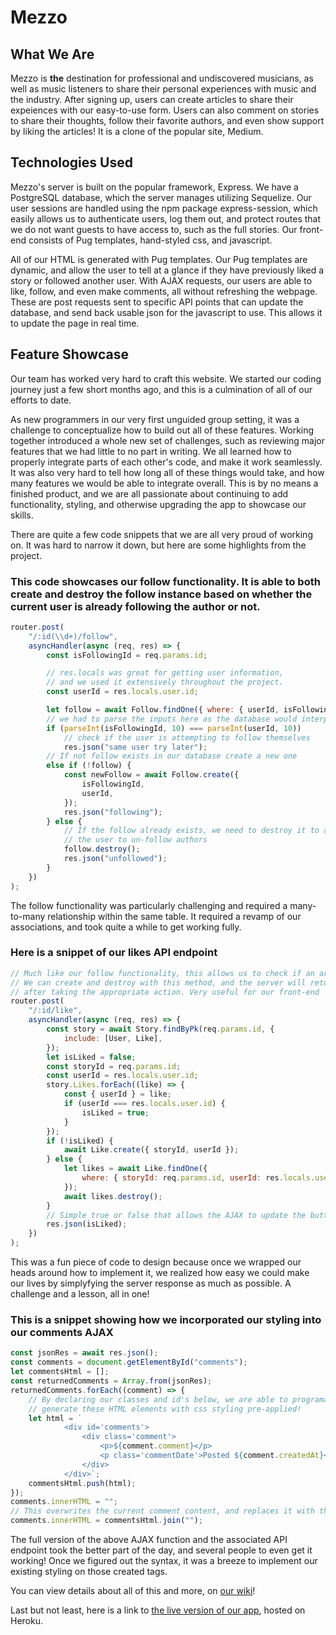 # Mezzo

## What We Are

Mezzo is **the** destination for professional and undiscovered musicians, as well as music listeners to share their personal experiences with music and the industry. After signing up, users can create articles to share their expeiences with our easy-to-use form. Users can also comment on stories to share their thoughts, follow their favorite authors, and even show support by liking the articles! It is a clone of the popular site, Medium.

## Technologies Used

Mezzo's server is built on the popular framework, Express. We have a PostgreSQL database, which the server manages utilizing Sequelize. Our user sessions are handled using the npm package express-session, which easily allows us to authenticate users, log them out, and protect routes that we do not want guests to have access to, such as the full stories. Our front-end consists of Pug templates, hand-styled css, and javascript.

All of our HTML is generated with Pug templates. Our Pug templates are dynamic, and allow the user to tell at a glance if they have previously liked a story or followed another user. With AJAX requests, our users are able to like, follow, and even make comments, all without refreshing the webpage. These are post requests sent to specific API points that can update the database, and send back usable json for the javascript to use. This allows it to update the page in real time.

## Feature Showcase

Our team has worked very hard to craft this website. We started our coding journey just a few short months ago, and this is a culmination of all of our efforts to date.

As new programmers in our very first unguided group setting, it was a challenge to conceptualize how to build out all of these features. Working together introduced a whole new set of challenges, such as reviewing major features that we had little to no part in writing. We all learned how to properly integrate parts of each other's code, and make it work seamlessly. It was also very hard to tell how long all of these things would take, and how many features we would be able to integrate overall. This is by no means a finished product, and we are all passionate about continuing to add functionality, styling, and otherwise upgrading the app to showcase our skills.

There are quite a few code snippets that we are all very proud of working on. It was hard to narrow it down, but here are some highlights from the project.

### This code showcases our follow functionality. It is able to both create and destroy the follow instance based on whether the current user is already following the author or not.

```js
router.post(
	"/:id(\\d+)/follow",
	asyncHandler(async (req, res) => {
		const isFollowingId = req.params.id;

		// res.locals was great for getting user information,
		// and we used it extensively throughout the project.
		const userId = res.locals.user.id;

		let follow = await Follow.findOne({ where: { userId, isFollowingId } });
		// we had to parse the inputs here as the database would interpret them as strings
		if (parseInt(isFollowingId, 10) === parseInt(userId, 10))
			// check if the user is attempting to follow themselves
			res.json("same user try later");
		// If not follow exists in our database create a new one
		else if (!follow) {
			const newFollow = await Follow.create({
				isFollowingId,
				userId,
			});
			res.json("following");
		} else {
			// If the follow already exists, we need to destroy it to allow
			// the user to un-follow authors
			follow.destroy();
			res.json("unfollowed");
		}
	})
);
```
The follow functionality was particularly challenging and required a many-to-many relationship within the same table. It required a revamp of our associations, and took quite a while to get working fully.

### Here is a snippet of our likes API endpoint

```js
// Much like our follow functionality, this allows us to check if an article is already liked by a user
// We can create and destroy with this method, and the server will return a true/false value
// after taking the appropriate action. Very useful for our front-end
router.post(
	"/:id/like",
	asyncHandler(async (req, res) => {
		const story = await Story.findByPk(req.params.id, {
			include: [User, Like],
		});
		let isLiked = false;
		const storyId = req.params.id;
		const userId = res.locals.user.id;
		story.Likes.forEach((like) => {
			const { userId } = like;
			if (userId === res.locals.user.id) {
				isLiked = true;
			}
		});
		if (!isLiked) {
			await Like.create({ storyId, userId });
		} else {
			let likes = await Like.findOne({
				where: { storyId: req.params.id, userId: res.locals.user.id },
			});
			await likes.destroy();
		}
		// Simple true or false that allows the AJAX to update the button accordingly
		res.json(isLiked);
	})
);
```
This was a fun piece of code to design because once we wrapped our heads around how to implement it, we realized how easy we could make our lives by simplyfying the server response as much as possible. A challenge and a lesson, all in one!


### This is a snippet showing how we incorporated our styling into our comments AJAX

```js
const jsonRes = await res.json();
const comments = document.getElementById("comments");
let commentsHtml = [];
const returnedComments = Array.from(jsonRes);
returnedComments.forEach((comment) => {
    // By declaring our classes and id's below, we are able to programatically
    // generate these HTML elements with css styling pre-applied!
	let html = `
            <div id='comments'>
                <div class='comment'>
                    <p>${comment.comment}</p>
                    <p class='commentDate'>Posted ${comment.createdAt}</p>
                </div>
            </div>`;
	commentsHtml.push(html);
});
comments.innerHTML = "";
// This overwrites the current comment content, and replaces it with the updated, styled list.
comments.innerHTML = commentsHtml.join("");
```
The full version of the above AJAX function and the associated API endpoint took the better part of the day, and several people to even get it working! Once we figured out the syntax, it was a breeze to implement our existing styling on those created tags.


You can view details about all of this and more, on [our wiki](https://github.com/sal-wav/Mezzo/wiki)!

Last but not least, here is a link to [the live version of our app](https://mezzo-app.herokuapp.com/), hosted on Heroku.
